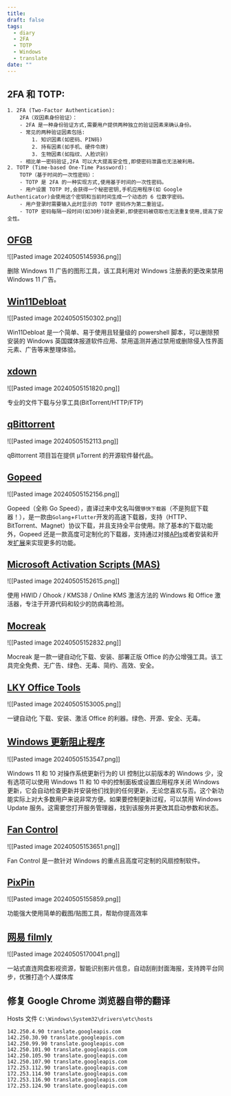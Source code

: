 ```yaml
---
title: 
draft: false
tags:
  - diary
  - 2FA
  - TOTP
  - Windows
  - translate
date: ""
---
```

## 2FA 和 TOTP:
	1. 2FA (Two-Factor Authentication):  
	    2FA（双因素身份验证）：
	    - 2FA 是一种身份验证方式,需要用户提供两种独立的验证因素来确认身份。
	    - 常见的两种验证因素包括:
	        1. 知识因素(如密码、PIN码)
	        2. 持有因素(如手机、硬件令牌)
	        3. 生物因素(如指纹、人脸识别)
	    - 相比单一密码验证,2FA 可以大大提高安全性,即使密码泄露也无法被利用。
	2. TOTP (Time-based One-Time Password):  
	    TOTP（基于时间的一次性密码）：
	    - TOTP 是 2FA 的一种实现方式,使用基于时间的一次性密码。
	    - 用户设置 TOTP 时,会获得一个秘密密钥,手机应用程序(如 Google Authenticator)会使用这个密钥和当前时间生成一个动态的 6 位数字密码。
	    - 用户登录时需要输入此时显示的 TOTP 密码作为第二重验证。
	    - TOTP 密码每隔一段时间(如30秒)就会更新,即使密码被窃取也无法重复使用,提高了安全性。
## [OFGB](https://github.com/xM4ddy/OFGB)

![[Pasted image 20240505145936.png]]

删除 Windows 11 广告的图形工具，该工具利用对 Windows 注册表的更改来禁用 Windows 11 广告。


## [Win11Debloat](https://github.com/Raphire/Win11Debloat#win11debloat)

![[Pasted image 20240505150302.png]]

Win11Debloat 是一个简单、易于使用且轻量级的 powershell 脚本，可以删除预安装的 Windows 英国媒体报道软件应用、禁用遥测并通过禁用或删除侵入性界面元素、广告等来整理体验。
## [xdown](https://xdown.org/)

![[Pasted image 20240505151820.png]]

专业的文件下载与分享工具(BitTorrent/HTTP/FTP)

## [qBittorrent](https://www.qbittorrent.org/#about-qbittorrent)

![[Pasted image 20240505152113.png]]

qBittorrent 项目旨在提供 μTorrent 的开源软件替代品。


## [Gopeed](https://github.com/GopeedLab/gopeed)

![[Pasted image 20240505152156.png]]

Gopeed（全称 Go Speed），直译过来中文名叫做`够快下载器`（不是狗屁下载器！），是一款由`Golang`+`Flutter`开发的高速下载器，支持（HTTP、BitTorrent、Magnet）协议下载，并且支持全平台使用。除了基本的下载功能外，Gopeed 还是一款高度可定制化的下载器，支持通过对接[APIs](https://docs.gopeed.com/zh/dev-api.html)或者安装和开发[扩展](https://docs.gopeed.com/zh/dev-extension.html)来实现更多的功能。

## [Microsoft Activation Scripts (MAS)](https://github.com/massgravel/Microsoft-Activation-Scripts)

![[Pasted image 20240505152615.png]]

使用 HWID / Ohook / KMS38 / Online KMS 激活方法的 Windows 和 Office 激活器，专注于开源代码和较少的防病毒检测。

## [Mocreak](https://github.com/OdysseusYuan/Mocreak)

![[Pasted image 20240505152832.png]]

Mocreak 是一款一键自动化下载、安装、部署正版 Office 的办公增强工具。该工具完全免费、无广告、绿色、无毒、简约、高效、安全。

## [LKY Office Tools](https://github.com/OdysseusYuan/LKY_OfficeTools)

![[Pasted image 20240505153005.png]]

 一键自动化 下载、安装、激活 Office 的利器。绿色、开源、安全、无毒。

## [Windows 更新阻止程序](https://www.sordum.org/9470/windows-update-blocker-v1-8/)

![[Pasted image 20240505153547.png]]

Windows 11 和 10 对操作系统更新行为的 UI 控制比以前版本的 Windows 少，没有选项可以使用 Windows 11 和 10 中的控制面板或设置应用程序关闭 Windows 更新，它会自动检查更新并安装他们找到的任何更新，无论您喜欢与否。这个新功能实际上对大多数用户来说非常方便。如果要控制更新过程，可以禁用 Windows Update 服务。这需要您打开服务管理器，找到该服务并更改其启动参数和状态。

## [Fan Control](https://github.com/Rem0o/FanControl.Releases)

![[Pasted image 20240505153651.png]]

Fan Control 是一款针对 Windows 的重点且高度可定制的风扇控制软件。

## [PixPin](https://pixpinapp.com/)

![[Pasted image 20240505155859.png]]

功能强大使用简单的截图/贴图工具，帮助你提高效率


## [网易 filmly](https://filmly.163.com/)

![[Pasted image 20240505170041.png]]

一站式直连网盘影视资源，智能识别影片信息，自动刮削封面海报，支持跨平台同步，优雅打造个人媒体库

## 修复 Google Chrome 浏览器自带的翻译

Hosts 文件 `C:\Windows\System32\drivers\etc\hosts`

```
142.250.4.90 translate.googleapis.com
142.250.30.90 translate.googleapis.com
142.250.99.90 translate.googleapis.com
142.250.101.90 translate.googleapis.com
142.250.105.90 translate.googleapis.com
142.250.107.90 translate.googleapis.com
172.253.112.90 translate.googleapis.com
172.253.114.90 translate.googleapis.com
172.253.116.90 translate.googleapis.com
172.253.124.90 translate.googleapis.com
```